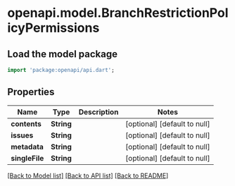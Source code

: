 # openapi.model.BranchRestrictionPolicyPermissions

## Load the model package
```dart
import 'package:openapi/api.dart';
```

## Properties
Name | Type | Description | Notes
------------ | ------------- | ------------- | -------------
**contents** | **String** |  | [optional] [default to null]
**issues** | **String** |  | [optional] [default to null]
**metadata** | **String** |  | [optional] [default to null]
**singleFile** | **String** |  | [optional] [default to null]

[[Back to Model list]](../README.md#documentation-for-models) [[Back to API list]](../README.md#documentation-for-api-endpoints) [[Back to README]](../README.md)


